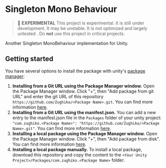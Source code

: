 # Singleton Mono Behaviour

> 🧪 **EXPERIMENTAL** This project is experimental. It is still under development. It may be unstable. It is not optimized and largely untested . Do **not** use this project in critical projects. 

Another Singleton MonoBehaviour implementation for Unity. 

## Getting started

You have several options to install the package with unity's [package manager](https://docs.unity3d.com/Manual/PackagesList.html):

1. **Installing from a Git URL using the Package Manager window.** Open the Package Manager window. Click "+", then "Add package from git URL" and enter the git URL of this repository ```https://github.com/Zughiko/<Package Name>.git```. You can find more information [here](https://docs.unity3d.com/Manual/upm-ui-giturl.html).
2. **Installing from a Git URL using the manifest.json.** You can add a new entry to the manifest.json file in the ``Packages`` folder of your unity project: ```"com.zughiko.<Package Name>": "https://github.com/Zughiko/<Package Name>.git"```. You can find more information [here](https://docs.unity3d.com/Manual/upm-git.html).
3. **Installing a local package using the Package Manager window.** Open the Package Manager window. Click "+", then "Add package from disk". You can find more information [here](https://docs.unity3d.com/Manual/upm-ui-local.html).
4. **Installing a local package manually.** To install a local package, download this repository and copy the content to the ``<Your Unity Project>/Packages/com.zughiko.<Package Name>`` folder.
 
